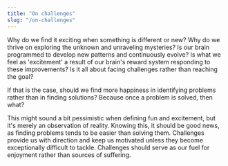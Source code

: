 ```yaml
---
title: "On challenges"
slug: "/on-challenges"
---
```


Why do we find it exciting when something is different or new? Why do we thrive on exploring the unknown and unraveling mysteries? Is our brain programmed to develop new patterns and continuously evolve? Is what we feel as 'excitement' a result of our brain's reward system responding to these improvements? Is it all about facing challenges rather than reaching the goal?

If that is the case, should we find more happiness in identifying problems rather than in finding solutions? Because once a problem is solved, then what?

This might sound a bit pessimistic when defining fun and excitement, but it's merely an observation of reality. Knowing this, it should be good news, as finding problems tends to be easier than solving them. Challenges provide us with direction and keep us motivated unless they become exceptionally difficult to tackle. Challenges should serve as our fuel for enjoyment rather than sources of suffering.

